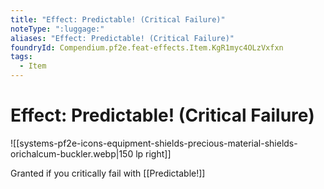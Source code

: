 ```yaml
---
title: "Effect: Predictable! (Critical Failure)"
noteType: ":luggage:"
aliases: "Effect: Predictable! (Critical Failure)"
foundryId: Compendium.pf2e.feat-effects.Item.KgR1myc4OLzVxfxn
tags:
  - Item
---
```


# Effect: Predictable! (Critical Failure)
![[systems-pf2e-icons-equipment-shields-precious-material-shields-orichalcum-buckler.webp|150 lp right]]

Granted if you critically fail with [[Predictable!]]
